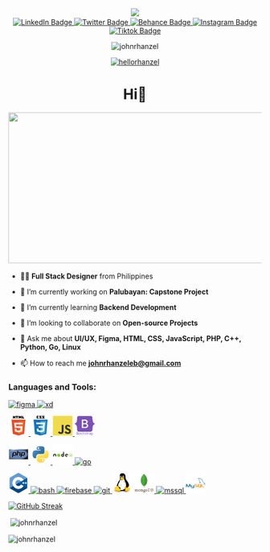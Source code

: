 <div id="header" align="center">
  <img src="https://media.giphy.com/media/M9gbBd9nbDrOTu1Mqx/giphy.gif" width="100"/>
</div>

<div id="badges" align="center">
  <a href="https://www.linkedin.com/in/johnrhanzelebora">
    <img src="https://img.shields.io/badge/LinkedIn-blue?style=for-the-badge&logo=linkedin&logoColor=white" alt="LinkedIn Badge"/>
  </a>
  <a href="https://twitter.com/hellorhanzel">
    <img src="https://img.shields.io/badge/Twitter-blue?style=for-the-badge&logo=twitter&logoColor=white" alt="Twitter Badge"/>
  </a>
  <a href="https://www.behance.net/johnrhanzel">
    <img src="https://img.shields.io/badge/Behance-blue?style=for-the-badge&logo=behance&logoColor=white" alt="Behance Badge"/>
  </a>
  <a href="https://www.instagram.com/hellorhanzel">
    <img src="https://img.shields.io/badge/Instagram-blue?style=for-the-badge&logo=instagram&logoColor=white" alt="Instagram Badge"/>
  </a>
  <a href="https://www.tiktok.com/@hellorhanzel">
    <img src="https://img.shields.io/badge/Tiktok-blue?style=for-the-badge&logo=tiktok&logoColor=white" alt="Tiktok Badge"/>
  </a>
</div>
<p align="center"> <img src="https://komarev.com/ghpvc/?username=johnrhanzel&label=Profile%20views&color=0e75b6&style=flat" alt="johnrhanzel" /> </p>
<p align="center"> <a href="https://twitter.com/hellorhanzel" target="blank"><img src="https://img.shields.io/twitter/follow/hellorhanzel?logo=twitter&style=for-the-badge" alt="hellorhanzel" /></a> </p>

<h1 align="center">Hi👋</h1>

<div align="center">
  <img src="https://media.giphy.com/media/1GEATImIxEXVR79Dhk/giphy.gif" width="600" height="300"/>
</div>

* 👩‍💻 **Full Stack Designer** from Philippines

* 🔭 I’m currently working on **Palubayan: Capstone Project**

- 🌱 I’m currently learning **Backend Development**

- 👯 I’m looking to collaborate on **Open-source Projects**

- 💬 Ask me about **UI/UX, Figma, HTML, CSS, JavaScript, PHP, C++, Python, Go, Linux**

- 📫 How to reach me **johnrhanzeleb@gmail.com**

<h3 align="left">Languages and Tools:</h3>
<a href="https://www.figma.com/" target="_blank" rel="noreferrer"> <img src="https://www.vectorlogo.zone/logos/figma/figma-icon.svg" alt="figma" width="40" height="40"/> </a> <a href="https://www.adobe.com/products/xd.html" target="_blank" rel="noreferrer"> <img src="https://cdn.worldvectorlogo.com/logos/adobe-xd.svg" alt="xd" width="40" height="40"/> </a>

 <a href="https://www.w3.org/html/" target="_blank" rel="noreferrer"> <img src="https://raw.githubusercontent.com/devicons/devicon/master/icons/html5/html5-original-wordmark.svg" alt="html5" width="40" height="40"/> </a> <a href="https://www.w3schools.com/css/" target="_blank" rel="noreferrer"> <img src="https://raw.githubusercontent.com/devicons/devicon/master/icons/css3/css3-original-wordmark.svg" alt="css3" width="40" height="40"/> </a> <a href="https://developer.mozilla.org/en-US/docs/Web/JavaScript" target="_blank" rel="noreferrer"> <img src="https://raw.githubusercontent.com/devicons/devicon/master/icons/javascript/javascript-original.svg" alt="javascript" width="40" height="40"/> </a>  <a href="https://getbootstrap.com" target="_blank" rel="noreferrer"> <img src="https://raw.githubusercontent.com/devicons/devicon/master/icons/bootstrap/bootstrap-plain-wordmark.svg" alt="bootstrap" width="40" height="40"/> </a>
 
 <a href="https://www.php.net" target="_blank" rel="noreferrer"> <img src="https://raw.githubusercontent.com/devicons/devicon/master/icons/php/php-original.svg" alt="php" width="40" height="40"/> </a> <a href="https://www.python.org" target="_blank" rel="noreferrer"> <img src="https://raw.githubusercontent.com/devicons/devicon/master/icons/python/python-original.svg" alt="python" width="40" height="40"/> </a> <a href="https://nodejs.org" target="_blank" rel="noreferrer"> <img src="https://raw.githubusercontent.com/devicons/devicon/master/icons/nodejs/nodejs-original-wordmark.svg" alt="nodejs" width="40" height="40"/> </a> <a href="https://go.dev/" target="_blank" rel="noreferrer"> <img src="https://www.vectorlogo.zone/logos/golang/golang-ar21.svg" alt="go" width="60" height="40"/> </a>

<p align="left"><a href="https://www.w3schools.com/cpp/" target="_blank" rel="noreferrer"> <img src="https://raw.githubusercontent.com/devicons/devicon/master/icons/cplusplus/cplusplus-original.svg" alt="cplusplus" width="40" height="40"/> </a>
<a href="https://www.gnu.org/software/bash/" target="_blank" rel="noreferrer"> <img src="https://www.vectorlogo.zone/logos/gnu_bash/gnu_bash-icon.svg" alt="bash" width="40" height="40"/> <a href="https://firebase.google.com/" target="_blank" rel="noreferrer"> <img src="https://www.vectorlogo.zone/logos/firebase/firebase-icon.svg" alt="firebase" width="40" height="40"/> </a> <a href="https://git-scm.com/" target="_blank" rel="noreferrer"> <img src="https://www.vectorlogo.zone/logos/git-scm/git-scm-icon.svg" alt="git" width="40" height="40"/> </a> <img src="https://raw.githubusercontent.com/devicons/devicon/master/icons/linux/linux-original.svg" alt="linux" width="40" height="40"/> </a> <a href="https://www.mongodb.com/" target="_blank" rel="noreferrer"> <img src="https://raw.githubusercontent.com/devicons/devicon/master/icons/mongodb/mongodb-original-wordmark.svg" alt="mongodb" width="40" height="40"/> </a> <a href="https://www.microsoft.com/en-us/sql-server" target="_blank" rel="noreferrer"> <img src="https://www.svgrepo.com/show/303229/microsoft-sql-server-logo.svg" alt="mssql" width="40" height="40"/> </a> <a href="https://www.mysql.com/" target="_blank" rel="noreferrer"> <img src="https://raw.githubusercontent.com/devicons/devicon/master/icons/mysql/mysql-original-wordmark.svg" alt="mysql" width="40" height="40"/> </a> </p>

[![GitHub Streak](http://github-readme-streak-stats.herokuapp.com?johnrhanzel&theme=dark&background=000000)](https://git.io/streak-stats)

<p>&nbsp;<img align="center" src="https://github-readme-stats.vercel.app/api?username=johnrhanzel&show_icons=true&locale=en" alt="johnrhanzel" /></p>

<p><img align="center" src="https://github-readme-streak-stats.herokuapp.com/?user=johnrhanzel&" alt="johnrhanzel" /></p>

